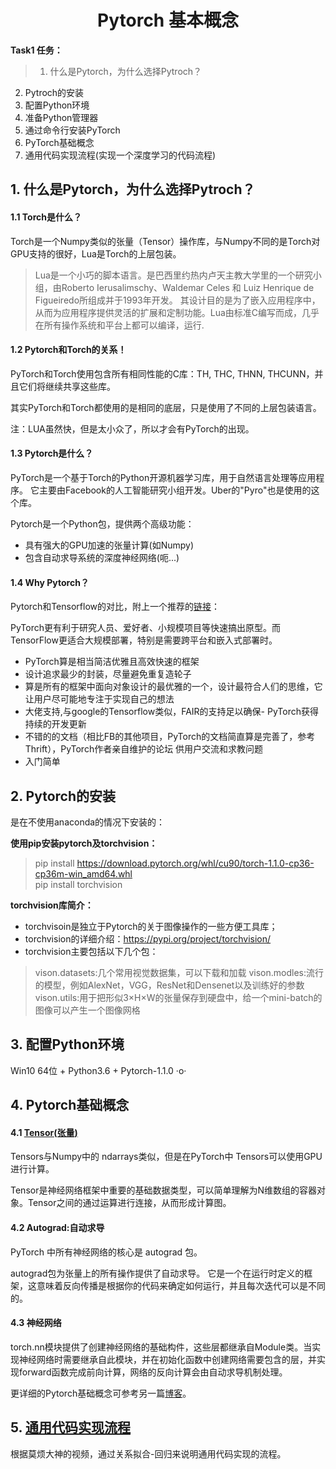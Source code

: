# <center>Pytorch 基本概念</center>

**Task1 任务：**
>1. 什么是Pytorch，为什么选择Pytroch？
2. Pytroch的安装
3. 配置Python环境
4. 准备Python管理器
5. 通过命令行安装PyTorch
6. PyTorch基础概念
7. 通用代码实现流程(实现一个深度学习的代码流程)

## 1. 什么是Pytorch，为什么选择Pytroch？
#### 1.1 Torch是什么？  
Torch是一个Numpy类似的张量（Tensor）操作库，与Numpy不同的是Torch对GPU支持的很好，Lua是Torch的上层包装。
>Lua是一个小巧的脚本语言。是巴西里约热内卢天主教大学里的一个研究小组，由Roberto Ierusalimschy、Waldemar Celes 和 Luiz Henrique de Figueiredo所组成并于1993年开发。 其设计目的是为了嵌入应用程序中，从而为应用程序提供灵活的扩展和定制功能。Lua由标准C编写而成，几乎在所有操作系统和平台上都可以编译，运行.

#### 1.2 Pytorch和Torch的关系！
PyTorch和Torch使用包含所有相同性能的C库：TH, THC, THNN, THCUNN，并且它们将继续共享这些库。

其实PyTorch和Torch都使用的是相同的底层，只是使用了不同的上层包装语言。

注：LUA虽然快，但是太小众了，所以才会有PyTorch的出现。

#### 1.3 Pytorch是什么？
PyTorch是一个基于Torch的Python开源机器学习库，用于自然语言处理等应用程序。 它主要由Facebook的人工智能研究小组开发。Uber的"Pyro"也是使用的这个库。

Pytorch是一个Python包，提供两个高级功能：
- 具有强大的GPU加速的张量计算(如Numpy)
- 包含自动求导系统的深度神经网络(呃...)

#### 1.4 Why Pytorch？
Pytorch和Tensorflow的对比，附上一个推荐的[链接](https://zhuanlan.zhihu.com/p/28636490)：  

PyTorch更有利于研究人员、爱好者、小规模项目等快速搞出原型。而TensorFlow更适合大规模部署，特别是需要跨平台和嵌入式部署时。

- PyTorch算是相当简洁优雅且高效快速的框架
- 设计追求最少的封装，尽量避免重复造轮子
- 算是所有的框架中面向对象设计的最优雅的一个，设计最符合人们的思维，它让用户尽可能地专注于实现自己的想法
- 大佬支持,与google的Tensorflow类似，FAIR的支持足以确保- PyTorch获得持续的开发更新
- 不错的的文档（相比FB的其他项目，PyTorch的文档简直算是完善了，参考Thrift），PyTorch作者亲自维护的论坛 供用户交流和求教问题
- 入门简单

## 2. Pytorch的安装
是在不使用anaconda的情况下安装的：

**使用pip安装pytorch及torchvision：**  
>pip install https://download.pytorch.org/whl/cu90/torch-1.1.0-cp36-cp36m-win_amd64.whl  
pip install torchvision

**torchvision库简介：**  
- torchvisoin是独立于Pytorch的关于图像操作的一些方便工具库；  
- torchvision的详细介绍：https://pypi.org/project/torchvision/  
- torchvision主要包括以下几个包：
>vison.datasets:几个常用视觉数据集，可以下载和加载
>vison.modles:流行的模型，例如AlexNet，VGG，ResNet和Densenet以及训练好的参数
>vison.utils:用于把形似3×H×W的张量保存到硬盘中，给一个mini-batch的图像可以产生一个图像网格

## 3. 配置Python环境

Win10 64位 + Python3.6 + Pytorch-1.1.0  ·o·


## 4. Pytorch基础概念

#### 4.1 [Tensor(张量)](https://github.com/zuiing/Pytorch/blob/master/Task1/Tensor(%E5%BC%A0%E9%87%8F)%E7%BB%83%E4%B9%A0.ipynb)
Tensors与Numpy中的 ndarrays类似，但是在PyTorch中 Tensors可以使用GPU进行计算。

Tensor是神经网络框架中重要的基础数据类型，可以简单理解为N维数组的容器对象。Tensor之间的通过运算进行连接，从而形成计算图。

#### 4.2 Autograd:自动求导
PyTorch 中所有神经网络的核心是 autograd 包。

autograd包为张量上的所有操作提供了自动求导。 它是一个在运行时定义的框架，这意味着反向传播是根据你的代码来确定如何运行，并且每次迭代可以是不同的。

#### 4.3 神经网络
torch.nn模块提供了创建神经网络的基础构件，这些层都继承自Module类。当实现神经网络时需要继承自此模块，并在初始化函数中创建网络需要包含的层，并实现forward函数完成前向计算，网络的反向计算会由自动求导机制处理。


更详细的Pytorch基础概念可参考另一篇[博客](https://blog.csdn.net/zzulp/article/details/80573331)。

## 5. [通用代码实现流程](https://github.com/zuiing/Pytorch/blob/master/Task1/%E7%A5%9E%E7%BB%8F%E7%BD%91%E7%BB%9C%E8%AE%AD%E7%BB%83%E8%BF%87%E7%A8%8B-%E5%9B%9E%E5%BD%92.ipynb)
根据莫烦大神的视频，通过关系拟合-回归来说明通用代码实现的流程。

